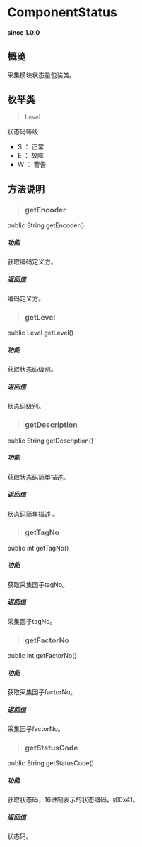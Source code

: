 # ComponentStatus
				
#### since 1.0.0 ####

## 概览

采集模块状态量包装类。

## 枚举类

> Level 

状态码等级

* S ： 正常
* E ： 故障
* W ： 警告

## 方法说明

> ### getEncoder

public String getEncoder()

##### 功能
获取编码定义方。

##### 返回值
编码定义方。

> ### getLevel

public Level getLevel()

##### 功能
获取状态码级别。

##### 返回值
状态码级别。

> ### getDescription

public String getDescription()

##### 功能
获取状态码简单描述。

##### 返回值
状态码简单描述 。

> ### getTagNo

public int getTagNo()

##### 功能
获取采集因子tagNo。

##### 返回值
采集因子tagNo。

> ### getFactorNo

public int getFactorNo()

##### 功能
获取采集因子factorNo。

##### 返回值
采集因子factorNo。

> ### getStatusCode

public String getStatusCode()

##### 功能
获取状态码，16进制表示的状态编码，如0x41。

##### 返回值
状态码。
